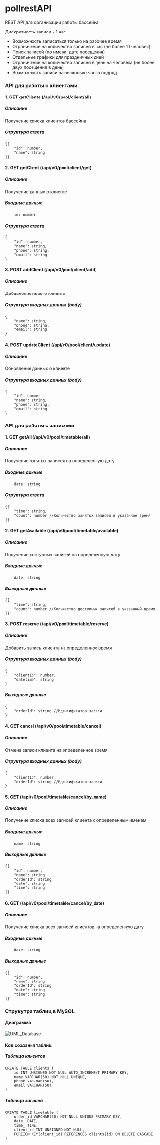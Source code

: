 # pollrestAPI

REST API для организации работы бассейна 
  
Дискретность записи - 1 час

- Возможность записаться только на рабочее время
- Ограничение на количество записей в час (не более 10 человек)
- Поиск записей (по имени, дате посещения)
- Отдельные графики для праздничных дней
- Ограничение на количество записей в день на человека (не более двух посещения в день)
- Возможность записи на несколько часов подряд

### API для работы с клиентами

#### 1. GET getClients (/api/v0/pool/client/all)

##### Описание 
Получение списка клиентов бассейна

##### Структура ответа
```
{[
    "id": number,
    "name": string
]}
```

#### 2. GET getClient (/api/v0/pool/client/get)

##### Описание
Получение данных о клиенте 

##### Входные данные
```
    id: number
```

##### Структура ответа
```
{
    "id": number,
    "name": string,
    "phone": string,
    "email": string
}
```

#### 3. POST addClient (/api/v0/pool/client/add)

##### Описание
Добавление нового клиента

##### Структура входных данных (body) 
```
{
    "name": string,
    "phone": string,
    "email": string
}    
```

#### 4. POST updateClient (/api/v0/pool/client/update)

##### Описание
Обновление данных о клиенте

##### Структура входных данных (body)
```
{
    "id": number
    "name": string,
    "phone": string,
    "email": string
}    
```

### API для работы с записями

#### 1. GET getAll (/api/v0/pool/timetable/all)

##### Описание
Получение занятых записей на определенную дату

##### Входные данные
```
    date: string
```

##### Структура ответа
```
{[
    "time": string,
    "count": number //Количество занятых записей в указанное время
]}
```

#### 2. GET getAvailable (/api/v0/pool/timetable/available)

##### Описание
Получение доступных записей на определенную дату

##### Входные данные
```
    date: string
```

##### Выходные данные
```
{[
    "time": string,
    "count": number //Количество доступных записей в указанный время 
]}
```

#### 3. POST reserve (/api/v0/pool/timetable/reserve)

##### Описание
Добавить запись клиента на определенное время

##### Структура входных данных (body)
```
{
    "clientId": number,
    "datetime": string
}
```

##### Выходные данные
```
{
    "orderId": string //Идентификатор засиси
}
```

#### 4. GET cancel (/api/v0/pool/timetable/cancel)

##### Описание
Отмена записи клиента на определенное время

##### Структура входных данных (body)
```
{
    "clientId": number
    "orderId": string //Идентификатор записи
}
```

#### 5. GET (/api/v0/pool/timetable/cancel/by_name)

##### Описание
Получение списка всех записей клиента с определенным именем

##### Входные данные
```
    name: string
```

##### Выходные данные
```
{[
    "id": number,
    "name": string
    "orderId": string
    "date": string
    "time": string
]}
```

#### 6. GET (/api/v0/pool/timetable/cancel/by_date)

##### Описание
Получение списка всех записей клиентов на определенную дату

##### Входные данные
```
    date: string
```

##### Выходные данные
```
{[
    "id": number,
    "name": string
    "orderId": string
    "date": string
    "time": string
]}
```

### Струкутра таблиц в MySQL

#### Диаграмма
![UML_Database](https://user-images.githubusercontent.com/38080282/188320654-4dafa5b0-4dd3-4631-a604-842d492e5901.JPG)

#### Код создания таблиц
##### Таблица клиентов
```
CREATE TABLE clients (
    id INT UNSIGNED NOT NULL AUTO_INCREMENT PRIMARY KEY,
    name VARCHAR(50) NOT NULL UNIQUE,
    phone VARCHAR(50),
    email VARCHAR(50)
)
```

##### Таблица записей
```
CREATE TABLE timetable (
    order_id VARCHAR(50) NOT NULL UNIQUE PRIMARY KEY,
    date_ DATE,
    time_ TIME,
    client_id INT UNSIGNED NOT NULL,
    FOREIGN KEY(client_id) REFERENCES clients(id) ON DELETE CASCADE
)
```
